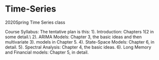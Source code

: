 # Time-Series
2020Spring Time Series class

Course Syllabus: The tentative plan is this:
1). Introduction: Chapters 1{2 in some detail.\\
2). ARIMA Models: Chapter 3, the basic ideas and then multivariate
3). models in Chapter 5.
4). State-Space Models: Chapter 6, in detail.
5). Spectral Analysis: Chapter 4, the basic ideas.
6). Long Memory and Financial models: Chapter 5, in detail.
